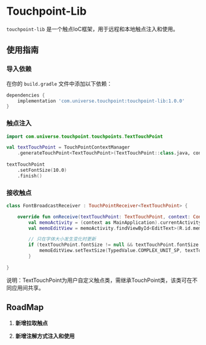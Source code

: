 # Touchpoint-Lib

`touchpoint-lib` 是一个触点IoC框架，用于远程和本地触点注入和使用。

## 使用指南

### 导入依赖

在你的 `build.gradle` 文件中添加以下依赖：

```gradle
dependencies {
    implementation 'com.universe.touchpoint:touchpoint-lib:1.0.0'
}
```

### 触点注入
```kotlin
import com.universe.touchpoint.touchpoints.TextTouchPoint

val textTouchPoint = TouchPointContextManager
    .generateTouchPoint<TextTouchPoint>(TextTouchPoint::class.java, context)
            
textTouchPoint
    .setFontSize(10.0)
    .finish()
```

### 接收触点
```kotlin
class FontBroadcastReceiver : TouchPointReceiver<TextTouchPoint> {

    override fun onReceive(textTouchPoint: TextTouchPoint, context: Context) {
        val memoActivity = (context as MainApplication).currentActivity as MemoActivity
        val memoEditView = memoActivity.findViewById<EditText>(R.id.memo_text_view)

        // 只在字体大小发生变化时更新
        if (textTouchPoint.fontSize != null && textTouchPoint.fontSize != 1f) {
            memoEditView.setTextSize(TypedValue.COMPLEX_UNIT_SP, textTouchPoint.fontSize)
        }
        
}
```

说明：TextTouchPoint为用户自定义触点类，需继承TouchPoint类，该类可在不同应用间共享。

## RoadMap

1. **新增拉取触点**

2. **新增注解方式注入和使用**